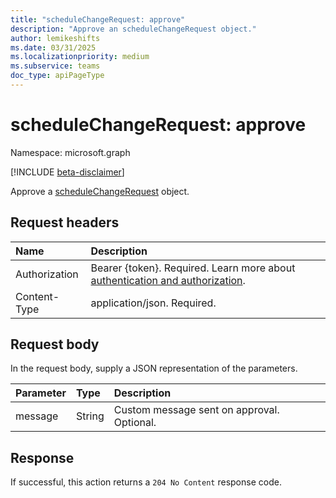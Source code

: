 ```yaml
---
title: "scheduleChangeRequest: approve"
description: "Approve an scheduleChangeRequest object."
author: lemikeshifts
ms.date: 03/31/2025
ms.localizationpriority: medium
ms.subservice: teams
doc_type: apiPageType
---
```


# scheduleChangeRequest: approve

Namespace: microsoft.graph

[!INCLUDE [beta-disclaimer](../../includes/beta-disclaimer.md)]

Approve a [scheduleChangeRequest](../resources/schedulechangerequest.md) object.

## Request headers

|Name|Description|
|:---|:---|
|Authorization|Bearer {token}. Required. Learn more about [authentication and authorization](/graph/auth/auth-concepts).|
|Content-Type|application/json. Required.|

## Request body

In the request body, supply a JSON representation of the parameters.

|Parameter|Type|Description|
|:---|:---|:---|
|message|String|Custom message sent on approval. Optional.|

## Response

If successful, this action returns a `204 No Content` response code.

